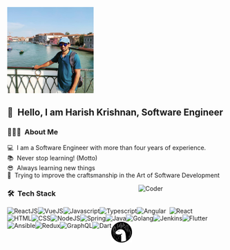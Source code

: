 <img alt="Harish Krishnan Banner" src="./assets/harishkrishnan.jpeg" width="200" height="200" />

## 👋 &nbsp;Hello, I am Harish Krishnan, Software Engineer

### 👨🏻‍💻 &nbsp;About Me

💻&nbsp; I am a Software Engineer with more than four years of experience.<br>
📚&nbsp; Never stop learning! (Motto)<br>
😎&nbsp; Always learning new things<br>
🧱&nbsp; Trying to improve the craftsmanship in the Art of Software Development<br>

<img alt="Coder" src="https://media.giphy.com/media/LmNwrBhejkK9EFP504/giphy.gif" width="200" align="right"/>

### 🛠 &nbsp;Tech Stack
![Angular](https://img.icons8.com/color/48/000000/angularjs.png)&nbsp;
![React](https://img.icons8.com/plasticine/48/000000/react.png)&nbsp;
<img src="https://img.icons8.com/plasticine/48/000000/react.png" alt="ReactJS" align="left" />&nbsp;
<img src="https://img.icons8.com/color/48/000000/vue-js.png" alt="VueJS" align="left" />&nbsp;
<img src="https://img.icons8.com/color/48/000000/javascript.png" alt="Javascript" align="left" />&nbsp;
<img src="https://img.icons8.com/color/48/000000/typescript.png" alt="Typescript" align="left" />&nbsp;
<img src="https://img.icons8.com/dusk/48/000000/html-5.png" alt="HTML" align="left" />&nbsp;
<img src="https://img.icons8.com/color/48/000000/css3.png" alt="CSS" align="left" />&nbsp;
<img src="https://img.icons8.com/color/48/000000/nodejs.png" alt="NodeJS" align="left" />&nbsp;
<img src="https://img.icons8.com/color/48/000000/spring-logo.png" alt="Spring" align="left" />&nbsp;
<img src="https://img.icons8.com/nolan/48/java-coffee-cup-logo.png" alt="Java" align="left" />&nbsp;
<img src="https://img.icons8.com/color/48/000000/golang.png" alt="Golang" align="left" />&nbsp;
<img src="https://img.icons8.com/color/48/000000/jenkins.png" alt="Jenkins" align="left" />&nbsp;
<img src="https://img.icons8.com/color/48/000000/flutter.png" alt="Flutter" align="left" />&nbsp;
<img src="https://img.icons8.com/color/48/000000/ansible.png" alt="Ansible" align="left" />&nbsp;
<img src="https://img.icons8.com/color/48/000000/redux.png" alt="Redux" align="left" />&nbsp;
<img src="https://img.icons8.com/color/48/000000/graphql.png" alt="GraphQL" align="left" />&nbsp;
<img src="https://img.icons8.com/color/48/000000/dart.png" alt="Dart" align="left" />&nbsp;
<img src="./assets/deno.png" alt="Deno" align="left">